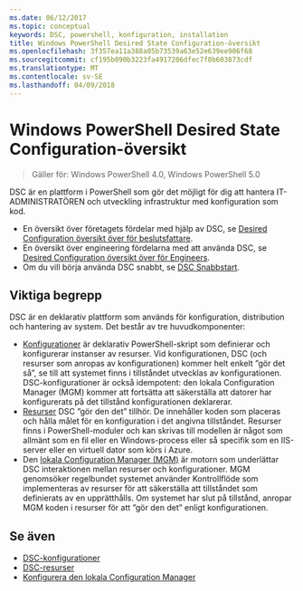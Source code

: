 ```yaml
---
ms.date: 06/12/2017
ms.topic: conceptual
keywords: DSC, powershell, konfiguration, installation
title: Windows PowerShell Desired State Configuration-översikt
ms.openlocfilehash: 3f357ea11a388a05b73539a63e52e639ee906f68
ms.sourcegitcommit: cf195b090b3223fa4917206dfec7f0b603873cdf
ms.translationtype: MT
ms.contentlocale: sv-SE
ms.lasthandoff: 04/09/2018
---
```

# <a name="windows-powershell-desired-state-configuration-overview"></a>Windows PowerShell Desired State Configuration-översikt

> Gäller för: Windows PowerShell 4.0, Windows PowerShell 5.0

DSC är en plattform i PowerShell som gör det möjligt för dig att hantera IT-ADMINISTRATÖREN och utveckling infrastruktur med konfiguration som kod.

- En översikt över företagets fördelar med hjälp av DSC, se [Desired Configuration översikt över för beslutsfattare](decisionMaker.md).
- En översikt över engineering fördelarna med att använda DSC, se [Desired Configuration översikt över för Engineers](DscForEngineers.md).
- Om du vill börja använda DSC snabbt, se [DSC Snabbstart](quickStart.md).

## <a name="key-concepts"></a>Viktiga begrepp

DSC är en deklarativ plattform som används för konfiguration, distribution och hantering av system. Det består av tre huvudkomponenter:

- [Konfigurationer](configurations.md) är deklarativ PowerShell-skript som definierar och konfigurerar instanser av resurser.
    Vid konfigurationen, DSC (och resurser som anropas av konfigurationen) kommer helt enkelt ”gör det så”, se till att systemet finns i tillståndet utvecklas av konfigurationen.
    DSC-konfigurationer är också idempotent: den lokala Configuration Manager (MGM) kommer att fortsätta att säkerställa att datorer har konfigurerats på det tillstånd konfigurationen deklarerar.
- [Resurser](resources.md) DSC ”gör den det” tillhör. De innehåller koden som placeras och hålla målet för en konfiguration i det angivna tillståndet.
    Resurser finns i PowerShell-moduler och kan skrivas till modellen är något som allmänt som en fil eller en Windows-process eller så specifik som en IIS-server eller en virtuell dator som körs i Azure.
- Den [lokala Configuration Manager (MGM)](metaConfig.md) är motorn som underlättar DSC interaktionen mellan resurser och konfigurationer.
    MGM genomsöker regelbundet systemet använder Kontrollflöde som implementeras av resurser för att säkerställa att tillståndet som definierats av en upprätthålls.
    Om systemet har slut på tillstånd, anropar MGM koden i resurser för att ”gör den det” enligt konfigurationen.

## <a name="see-also"></a>Se även

- [DSC-konfigurationer](configurations.md)
- [DSC-resurser](resources.md)
- [Konfigurera den lokala Configuration Manager](metaConfig.md)